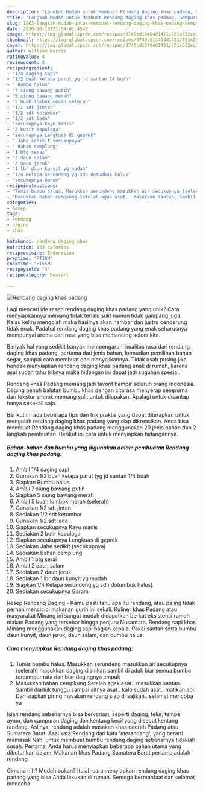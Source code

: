 ```yaml
---
description: "Langkah Mudah untuk Membuat Rendang daging khas padang, Sempurna"
title: "Langkah Mudah untuk Membuat Rendang daging khas padang, Sempurna"
slug: 1863-langkah-mudah-untuk-membuat-rendang-daging-khas-padang-sempurna
date: 2020-10-18T21:54:01.454Z
image: https://img-global.cpcdn.com/recipes/9740cd13404d1421/751x532cq70/rendang-daging-khas-padang-foto-resep-utama.jpg
thumbnail: https://img-global.cpcdn.com/recipes/9740cd13404d1421/751x532cq70/rendang-daging-khas-padang-foto-resep-utama.jpg
cover: https://img-global.cpcdn.com/recipes/9740cd13404d1421/751x532cq70/rendang-daging-khas-padang-foto-resep-utama.jpg
author: William Norris
ratingvalue: 4
reviewcount: 8
recipeingredient:
- "1/4 daging sapi"
- "1/2 buah kelapa parut yg jd santan 14 buah"
- " Bumbu halus"
- "7 siung bawang putih"
- "5 siung bawang merah"
- "5 buah lombok merah selerah"
- "1/2 sdt jinten"
- "1/2 sdt ketumbar"
- "1/2 sdt lada"
- "secukupnya Kayu manis"
- "2 butir kapulaga"
- "secukupnya Lengkuas di geprek"
- " Jahe sedikit secukupnya"
- " Bahan cemplung"
- "1 btg serai"
- "2 daun salam"
- "2 daun jeruk"
- "1 lbr daun kunyit yg mudah"
- "1/4 Kelapa serundeng yg sdh dotumbuk halus"
- "secukupnya Garam"
recipeinstructions:
- "Tumis bumbu halus. Masukkan serundeng masukkan air secukupnya (selerah) masukkan daging.diamkan sambil di aduk biar semua bumbu tercampur rata dan biar dagingnya empuk"
- "Masukkan bahan cempkung.Setelah agak asat.. masukkan santan. Sambil diaduk tunggu sampai aitnya asat.. kalo sudah asat.. matikan api. Dan siapkan piring masakan rendang siap di sajikan.. selamat mencoba ya"
categories:
- Resep
tags:
- rendang
- daging
- khas

katakunci: rendang daging khas 
nutrition: 153 calories
recipecuisine: Indonesian
preptime: "PT38M"
cooktime: "PT55M"
recipeyield: "4"
recipecategory: Dessert

---
```



![Rendang daging khas padang](https://img-global.cpcdn.com/recipes/9740cd13404d1421/751x532cq70/rendang-daging-khas-padang-foto-resep-utama.jpg)

Lagi mencari ide resep rendang daging khas padang yang unik? Cara menyiapkannya memang tidak terlalu sulit namun tidak gampang juga. Kalau keliru mengolah maka hasilnya akan hambar dan justru cenderung tidak enak. Padahal rendang daging khas padang yang enak seharusnya mempunyai aroma dan rasa yang bisa memancing selera kita.

Banyak hal yang sedikit banyak mempengaruhi kualitas rasa dari rendang daging khas padang, pertama dari jenis bahan, kemudian pemilihan bahan segar, sampai cara membuat dan menyajikannya. Tidak usah pusing jika hendak menyiapkan rendang daging khas padang enak di rumah, karena asal sudah tahu triknya maka hidangan ini dapat jadi suguhan spesial.

Rendang khas Padang memang jadi favorit hampir seluruh orang Indonesia. Daging penuh balutan bumbu khas dengan citarasa menyerap sempurna dan tekstur empuk memang sulit untuk dilupakan. Apalagi untuk disantap hanya sesekali saja.


Berikut ini ada beberapa tips dan trik praktis yang dapat diterapkan untuk mengolah rendang daging khas padang yang siap dikreasikan. Anda bisa membuat Rendang daging khas padang menggunakan 20 jenis bahan dan 2 langkah pembuatan. Berikut ini cara untuk menyiapkan hidangannya.

<!--inarticleads1-->

##### Bahan-bahan dan bumbu yang digunakan dalam pembuatan Rendang daging khas padang:

1. Ambil 1/4 daging sapi
1. Gunakan 1/2 buah kelapa parut (yg jd santan 1/4 buah
1. Siapkan  Bumbu halus
1. Ambil 7 siung bawang putih
1. Siapkan 5 siung bawang merah
1. Ambil 5 buah lombok merah (selerah)
1. Gunakan 1/2 sdt jinten
1. Sediakan 1/2 sdt ketumbar
1. Gunakan 1/2 sdt lada
1. Siapkan secukupnya Kayu manis
1. Sediakan 2 butir kapulaga
1. Siapkan secukupnya Lengkuas di geprek
1. Sediakan  Jahe sedikit (secukupnya)
1. Sediakan  Bahan cemplung
1. Ambil 1 btg serai
1. Ambil 2 daun salam
1. Sediakan 2 daun jeruk
1. Sediakan 1 lbr daun kunyit yg mudah
1. Siapkan 1/4 Kelapa serundeng yg sdh dotumbuk halus)
1. Sediakan secukupnya Garam


Resep Rendang Daging - Kamu pasti tahu apa itu rendang, atau paling tidak pernah mencicipi makanan gurih ini sekali. Kuliner khas Padang atau masyarakat Minang ini sangat mudah didapatkan berkat eksistensi rumah makan Padang yang tersebar hingga penjuru Nusantara. Rendang sapi khas Minang menggunakan daging sapi bagian kepala. Pakai santan serta bumbu daun kunyit, daun jeruk, daun salam, dan bumbu halus. 

<!--inarticleads2-->

##### Cara menyiapkan Rendang daging khas padang:

1. Tumis bumbu halus. Masukkan serundeng masukkan air secukupnya (selerah) masukkan daging.diamkan sambil di aduk biar semua bumbu tercampur rata dan biar dagingnya empuk
1. Masukkan bahan cempkung.Setelah agak asat.. masukkan santan. Sambil diaduk tunggu sampai aitnya asat.. kalo sudah asat.. matikan api. Dan siapkan piring masakan rendang siap di sajikan.. selamat mencoba ya


Isian rendang sebenarnya bisa bervariasi, seperti daging, telur, tempe, ayam, dan campuran daging dan kentang kecil yang disebut kentang randang. Aslinya, rendang adalah masakan khas daerah Padang atau Sumatera Barat. Asal kata Rendang dari kata &#39;merandang&#39;, yang berarti memasak Nah, untuk membuat bumbu rendang daging sebenarnya tidaklah susah. Pertama, Anda harus menyiapkan beberapa bahan utama yang dibutuhkan dalam. Makanan khas Padang Sumatera Barat pertama adalah rendang. 

Gimana nih? Mudah bukan? Itulah cara menyiapkan rendang daging khas padang yang bisa Anda lakukan di rumah. Semoga bermanfaat dan selamat mencoba!
